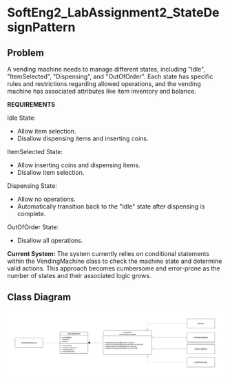 # SoftEng2_LabAssignment2_StateDesignPattern
## Problem
A vending machine needs to manage different states, including "Idle", "ItemSelected", "Dispensing", and "OutOfOrder". Each state has specific rules and restrictions regarding allowed operations, and the vending machine has associated attributes like item inventory and balance.  

**REQUIREMENTS**

Idle State:   
- Allow item selection. 
- Disallow dispensing items and inserting coins.  

ItemSelected State:
- Allow inserting coins and dispensing items.
- Disallow item selection.  

Dispensing State:
- Allow no operations.
- Automatically transition back to the "Idle" state after dispensing is complete.  

OutOfOrder State:
- Disallow all operations.

**Current System:** The system currently relies on conditional statements within the VendingMachine class to check the machine state and determine valid actions. This approach becomes cumbersome and error-prone as the number of states and their associated logic grows.

## Class Diagram
![UML Class Diagram](LabAssignment2-StateDesign.png)
